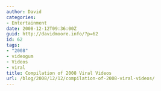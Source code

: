 ```yaml
---
author: David
categories:
- Entertainment
date: 2008-12-12T09:36:00Z
guid: http://davidmoore.info/?p=62
id: 62
tags:
- "2008"
- videogum
- Videos
- viral
title: Compilation of 2008 Viral Videos
url: /blog/2008/12/12/compilation-of-2008-viral-videos/
---
```


